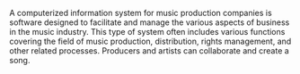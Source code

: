 A computerized information system for music production companies is software designed to facilitate and manage the various aspects of business in the music industry.
This type of system often includes various functions covering the field of music production, distribution, rights management, and other related processes.
Producers and artists can collaborate and create a song.
